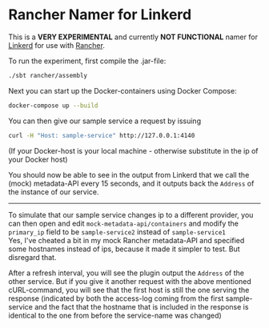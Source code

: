 # Rancher Namer for Linkerd

This is a **VERY EXPERIMENTAL** and currently **NOT FUNCTIONAL** namer for
[Linkerd](https://linkerd.io) for use with [Rancher](http://rancher.com).

To run the experiment, first compile the .jar-file:

```bash
./sbt rancher/assembly
```

Next you can start up the Docker-containers using Docker Compose:

```bash
docker-compose up --build
```

You can then give our sample service a request by issuing

```bash
curl -H "Host: sample-service" http://127.0.0.1:4140
```
(If your Docker-host is your local machine - otherwise substitute in the ip of
your Docker host)

You should now be able to see in the output from Linkerd that we call the (mock)
metadata-API every 15 seconds, and it outputs back the `Address` of the instance
of our service.

---

To simulate that our sample service changes ip to a different provider, you
can then open and edit `mock-metadata-api/containers` and modify the
`primary_ip` field to be `sample-service2` instead of `sample-service1`  
Yes, I've cheated a bit in my mock Rancher metadata-API and specified some
hostnames instead of ips, because it made it simpler to test. But disregard that.

After a refresh interval, you will see the plugin output the `Address` of the
other service. But if you give it another request with the above mentioned
cURL-command, you will see that the first host is still the one serving the
response (indicated by both the access-log coming from the first sample-service
and the fact that the hostname that is included in the response is identical to
the one from before the service-name was changed)
